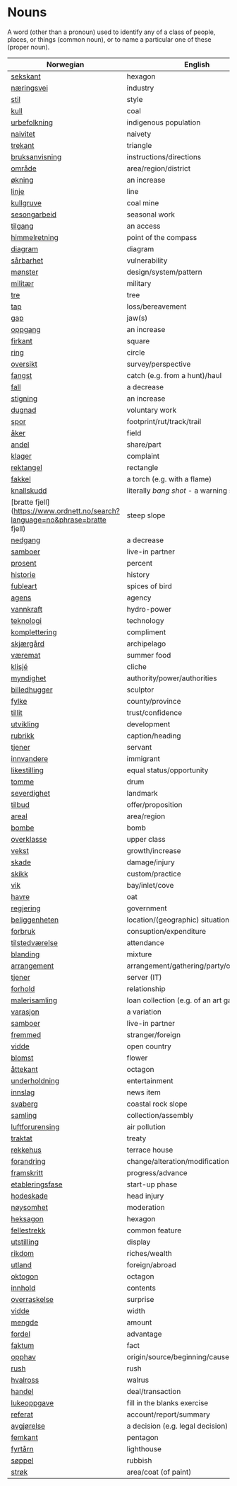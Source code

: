 # Nouns

A word (other than a pronoun) used to identify any of a class of people, places, or things (common noun), or to name a particular one of these (proper noun).

| Norwegian | English | Gender |
| --- | --- | --- |
| [sekskant](https://www.ordnett.no/search?language=no&phrase=sekskant) | hexagon | m |
| [næringsvei](https://www.ordnett.no/search?language=no&phrase=næringsvei) | industry | m |
| [stil](https://www.ordnett.no/search?language=no&phrase=stil) | style | m |
| [kull](https://www.ordnett.no/search?language=no&phrase=kull) | coal | i |
| [urbefolkning](https://www.ordnett.no/search?language=no&phrase=urbefolkning) | indigenous population | m |
| [naivitet](https://www.ordnett.no/search?language=no&phrase=naivitet) | naivety | m |
| [trekant](https://www.ordnett.no/search?language=no&phrase=trekant) | triangle | m |
| [bruksanvisning](https://www.ordnett.no/search?language=no&phrase=bruksanvisning) | instructions/directions | m |
| [område](https://www.ordnett.no/search?language=no&phrase=område) | area/region/district | i |
| [økning](https://www.ordnett.no/search?language=no&phrase=økning) | an increase | m |
| [linje](https://www.ordnett.no/search?language=no&phrase=linje) | line | m |
| [kullgruve](https://www.ordnett.no/search?language=no&phrase=kullgruve) | coal mine | m |
| [sesongarbeid](https://www.ordnett.no/search?language=no&phrase=sesongarbeid) | seasonal work | i |
| [tilgang](https://www.ordnett.no/search?language=no&phrase=tilgang) | an access | i |
| [himmelretning](https://www.ordnett.no/search?language=no&phrase=himmelretning) | point of the compass | m |
| [diagram](https://www.ordnett.no/search?language=no&phrase=diagram) | diagram | i |
| [sårbarhet](https://www.ordnett.no/search?language=no&phrase=sårbarhet) | vulnerability | m |
| [mønster](https://www.ordnett.no/search?language=no&phrase=mønster) | design/system/pattern | i |
| [militær](https://www.ordnett.no/search?language=no&phrase=militær) | military | m |
| [tre](https://www.ordnett.no/search?language=no&phrase=tre) | tree | i |
| [tap](https://www.ordnett.no/search?language=no&phrase=tap) | loss/bereavement | i |
| [gap](https://www.ordnett.no/search?language=no&phrase=gap) | jaw(s) | m |
| [oppgang](https://www.ordnett.no/search?language=no&phrase=oppgang) | an increase | m |
| [firkant](https://www.ordnett.no/search?language=no&phrase=firkant) | square | m |
| [ring](https://www.ordnett.no/search?language=no&phrase=ring) | circle | m |
| [oversikt](https://www.ordnett.no/search?language=no&phrase=oversikt) | survey/perspective | m |
| [fangst](https://www.ordnett.no/search?language=no&phrase=fangst) | catch (e.g. from a hunt)/haul | m |
| [fall](https://www.ordnett.no/search?language=no&phrase=fall) | a decrease | i |
| [stigning](https://www.ordnett.no/search?language=no&phrase=stigning) | an increase | m |
| [dugnad](https://www.ordnett.no/search?language=no&phrase=dugnad) | voluntary work | m |
| [spor](https://www.ordnett.no/search?language=no&phrase=spor) | footprint/rut/track/trail | i |
| [åker](https://www.ordnett.no/search?language=no&phrase=åker) | field | m |
| [andel](https://www.ordnett.no/search?language=no&phrase=andel) | share/part | m |
| [klager](https://www.ordnett.no/search?language=no&phrase=klager) | complaint | m |
| [rektangel](https://www.ordnett.no/search?language=no&phrase=rektangel) | rectangle | i |
| [fakkel](https://www.ordnett.no/search?language=no&phrase=fakkel) | a torch (e.g. with a flame) | m |
| [knallskudd](https://www.ordnett.no/search?language=no&phrase=knallskudd) | literally _bang shot_ - a warning shot gun | i |
| [bratte fjell](https://www.ordnett.no/search?language=no&phrase=bratte fjell) | steep slope | m |
| [nedgang](https://www.ordnett.no/search?language=no&phrase=nedgang) | a decrease | m |
| [samboer](https://www.ordnett.no/search?language=no&phrase=samboer) | live-in partner | m |
| [prosent](https://www.ordnett.no/search?language=no&phrase=prosent) | percent | m |
| [historie](https://www.ordnett.no/search?language=no&phrase=historie) | history | m/f |
| [fubleart](https://www.ordnett.no/search?language=no&phrase=fubleart) | spices of bird | m/f |
| [agens](https://www.ordnett.no/search?language=no&phrase=agens) | agency | m |
| [vannkraft](https://www.ordnett.no/search?language=no&phrase=vannkraft) | hydro-power | m |
| [teknologi](https://www.ordnett.no/search?language=no&phrase=teknologi) | technology | m |
| [komplettering](https://www.ordnett.no/search?language=no&phrase=komplettering) | compliment | m |
| [skjærgård](https://www.ordnett.no/search?language=no&phrase=skjærgård) | archipelago | m |
| [væremat](https://www.ordnett.no/search?language=no&phrase=væremat) | summer food | m |
| [klisjé](https://www.ordnett.no/search?language=no&phrase=klisjé) | cliche | m |
| [myndighet](https://www.ordnett.no/search?language=no&phrase=myndighet) | authority/power/authorities | m |
| [billedhugger](https://www.ordnett.no/search?language=no&phrase=billedhugger) | sculptor | m |
| [fylke](https://www.ordnett.no/search?language=no&phrase=fylke) | county/province | i |
| [tillit](https://www.ordnett.no/search?language=no&phrase=tillit) | trust/confidence | m |
| [utvikling](https://www.ordnett.no/search?language=no&phrase=utvikling) | development | m |
| [rubrikk](https://www.ordnett.no/search?language=no&phrase=rubrikk) | caption/heading | m |
| [tjener](https://www.ordnett.no/search?language=no&phrase=tjener) | servant | m |
| [innvandere](https://www.ordnett.no/search?language=no&phrase=innvandere) | immigrant | m |
| [likestilling](https://www.ordnett.no/search?language=no&phrase=likestilling) | equal status/opportunity | m |
| [tomme](https://www.ordnett.no/search?language=no&phrase=tomme) | drum | m |
| [severdighet](https://www.ordnett.no/search?language=no&phrase=severdighet) | landmark | m |
| [tilbud](https://www.ordnett.no/search?language=no&phrase=tilbud) | offer/proposition | i |
| [areal](https://www.ordnett.no/search?language=no&phrase=areal) | area/region | i |
| [bombe](https://www.ordnett.no/search?language=no&phrase=bombe) | bomb | m |
| [overklasse](https://www.ordnett.no/search?language=no&phrase=overklasse) | upper class | m |
| [vekst](https://www.ordnett.no/search?language=no&phrase=vekst) | growth/increase | m |
| [skade](https://www.ordnett.no/search?language=no&phrase=skade) | damage/injury | m |
| [skikk](https://www.ordnett.no/search?language=no&phrase=skikk) | custom/practice | m |
| [vik](https://www.ordnett.no/search?language=no&phrase=vik) | bay/inlet/cove | m |
| [havre](https://www.ordnett.no/search?language=no&phrase=havre) | oat | m |
| [regjering](https://www.ordnett.no/search?language=no&phrase=regjering) | government | m |
| [beliggenheten](https://www.ordnett.no/search?language=no&phrase=beliggenheten) | location/(geographic) situation | m/f |
| [forbruk](https://www.ordnett.no/search?language=no&phrase=forbruk) | consuption/expenditure | i |
| [tilstedværelse](https://www.ordnett.no/search?language=no&phrase=tilstedværelse) | attendance | i |
| [blanding](https://www.ordnett.no/search?language=no&phrase=blanding) | mixture | m |
| [arrangement](https://www.ordnett.no/search?language=no&phrase=arrangement) | arrangement/gathering/party/organisation | i |
| [tjener](https://www.ordnett.no/search?language=no&phrase=tjener) | server (IT) | m |
| [forhold](https://www.ordnett.no/search?language=no&phrase=forhold) | relationship | i |
| [malerisamling](https://www.ordnett.no/search?language=no&phrase=malerisamling) | loan collection (e.g. of an art gallery) | m |
| [varasjon](https://www.ordnett.no/search?language=no&phrase=varasjon) | a variation | m |
| [samboer](https://www.ordnett.no/search?language=no&phrase=samboer) | live-in partner | m |
| [fremmed](https://www.ordnett.no/search?language=no&phrase=fremmed) | stranger/foreign | m |
| [vidde](https://www.ordnett.no/search?language=no&phrase=vidde) | open country | m |
| [blomst](https://www.ordnett.no/search?language=no&phrase=blomst) | flower | m |
| [åttekant](https://www.ordnett.no/search?language=no&phrase=åttekant) | octagon | m |
| [underholdning](https://www.ordnett.no/search?language=no&phrase=underholdning) | entertainment | m |
| [innslag](https://www.ordnett.no/search?language=no&phrase=innslag) | news item | i |
| [svaberg](https://www.ordnett.no/search?language=no&phrase=svaberg) | coastal rock slope | i |
| [samling](https://www.ordnett.no/search?language=no&phrase=samling) | collection/assembly | m |
| [luftforurensing](https://www.ordnett.no/search?language=no&phrase=luftforurensing) | air pollution | m |
| [traktat](https://www.ordnett.no/search?language=no&phrase=traktat) | treaty | m |
| [rekkehus](https://www.ordnett.no/search?language=no&phrase=rekkehus) | terrace house | i |
| [forandring](https://www.ordnett.no/search?language=no&phrase=forandring) | change/alteration/modification | m |
| [framskritt](https://www.ordnett.no/search?language=no&phrase=framskritt) | progress/advance | i |
| [etableringsfase](https://www.ordnett.no/search?language=no&phrase=etableringsfase) | start-up phase | m |
| [hodeskade](https://www.ordnett.no/search?language=no&phrase=hodeskade) | head injury | m |
| [nøysomhet](https://www.ordnett.no/search?language=no&phrase=nøysomhet) | moderation | m |
| [heksagon](https://www.ordnett.no/search?language=no&phrase=heksagon) | hexagon | m |
| [fellestrekk](https://www.ordnett.no/search?language=no&phrase=fellestrekk) | common feature | i |
| [utstilling](https://www.ordnett.no/search?language=no&phrase=utstilling) | display | m |
| [rikdom](https://www.ordnett.no/search?language=no&phrase=rikdom) | riches/wealth | m |
| [utland](https://www.ordnett.no/search?language=no&phrase=utland) | foreign/abroad | m |
| [oktogon](https://www.ordnett.no/search?language=no&phrase=oktogon) | octagon | m |
| [innhold](https://www.ordnett.no/search?language=no&phrase=innhold) | contents | i |
| [overraskelse](https://www.ordnett.no/search?language=no&phrase=overraskelse) | surprise | m |
| [vidde](https://www.ordnett.no/search?language=no&phrase=vidde) | width | m/f |
| [mengde](https://www.ordnett.no/search?language=no&phrase=mengde) | amount | m |
| [fordel](https://www.ordnett.no/search?language=no&phrase=fordel) | advantage | m |
| [faktum](https://www.ordnett.no/search?language=no&phrase=faktum) | fact | i |
| [opphav](https://www.ordnett.no/search?language=no&phrase=opphav) | origin/source/beginning/cause | i |
| [rush](https://www.ordnett.no/search?language=no&phrase=rush) | rush | i |
| [hvalross](https://www.ordnett.no/search?language=no&phrase=hvalross) | walrus | m |
| [handel](https://www.ordnett.no/search?language=no&phrase=handel) | deal/transaction | m |
| [lukeoppgave](https://www.ordnett.no/search?language=no&phrase=lukeoppgave) | fill in the blanks exercise | m |
| [referat](https://www.ordnett.no/search?language=no&phrase=referat) | account/report/summary | i |
| [avgjørelse](https://www.ordnett.no/search?language=no&phrase=avgjørelse) | a decision (e.g. legal decision) | m |
| [femkant](https://www.ordnett.no/search?language=no&phrase=femkant) | pentagon | m |
| [fyrtårn](https://www.ordnett.no/search?language=no&phrase=fyrtårn) | lighthouse | i |
| [søppel](https://www.ordnett.no/search?language=no&phrase=søppel) | rubbish | i |
| [strøk](https://www.ordnett.no/search?language=no&phrase=strøk) | area/coat (of paint) | i |

